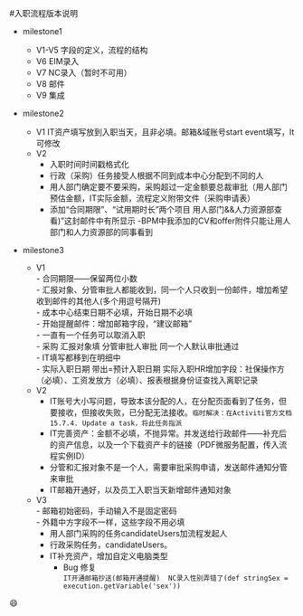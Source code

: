 #入职流程版本说明
- milestone1  
    - V1-V5	字段的定义，流程的结构
    - V6	EIM录入
    - V7	NC录入（暂时不可用）
    - V8	邮件
    - V9	集成

- milestone2
    - V1 IT资产填写放到入职当天，且非必填。邮箱&域账号start event填写，It可修改
    - V2   
    	 - 入职时间时间戳格式化  
    	 - 行政（采购）任务接受人根据不同到成本中心分配到不同的人  
    	 - 用人部门确定要不要采购，采购超过一定金额要总裁审批（用人部门预估金额，IT实际金额，流程定义附带文件（采购申请表）  
    	 - 添加“合同期限”、“试用期时长”两个项目 用人部门&&人力资源部查看)”这封邮件中有所显示
    	 -BPM中我添加的CV和offer附件只能让用人部门和人力资源部的同事看到 
- milestone3
    - V1        
    	  - 合同期限——保留两位小数  
    	  - 汇报对象、分管审批人都能收到，同一个人只收到一份邮件，增加希望收到邮件的其他人(多个用逗号隔开)  
    	  - 成本中心结束日期不必填，开始日期不必填  
    	  - 开始提醒邮件：增加邮箱字段，“建议邮箱”  
    	  - 一直有一个任务可以取消入职  
    	  - 采购 汇报对象填 分管审批人审批 同一个人默认审批通过  
    	  - IT填写都移到在明细中  
    	  - 实际入职日期 带出=预计入职日期  实际入职HR增加字段：社保操作方（必填）、工资发放方（必填）、报表根据身份证查找入离职记录       
    - V2  
	  - IT账号大小写问题，导致本该分配的人，在分配页面看到了任务，但要接收，但接收失败，已分配无法接收。`临时解决：在Activiti官方文档15.7.4. Update a task，将此任务指派`    
	  - IT完善资产：金额不必填，不抛异常。并发送给行政邮件——补充后的资产信息，以及一个下载资产卡的链接（PDF微服务配置，传入流程实例ID）
	  - 分管和汇报对象不是一个人，需要审批采购申请，发送邮件通知分管来审批  
	  - IT邮箱开通好，以及员工入职当天新增邮件通知对象  
    - V3   
    	  - 邮箱初始密码，手动输入不是固定密码  
    	  - 外籍中方字段不一样，这些字段不用必填  
  	  - 用人部门采购的任务candidateUsers加流程发起人   
  	  - 行政采购任务，candidateUsers。  
  	  - IT补充资产，增加自定义电脑类型          
    	  - Bug 修复    
    	  	``` IT开通邮箱抄送(邮箱开通提醒)  NC录入性别弄错了(def stringSex = execution.getVariable('sex')) ```    
    	  	
    	  
    	  
    	  
:smile: